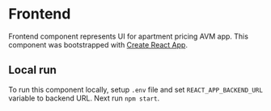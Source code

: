 # Frontend

Frontend component represents UI for apartment pricing AVM app. This component was bootstrapped with [Create React App](https://github.com/facebook/create-react-app).

## Local run

To run this component locally, setup `.env` file and set `REACT_APP_BACKEND_URL` variable to backend URL. Next run `npm start`.